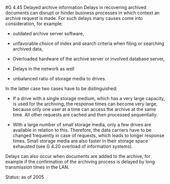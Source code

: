 #G 4.45 Delayed archive information
Delays in recovering archived documents can disrupt or hinder business processes in which context an archive request is made. For such delays many causes come into consideration, for example:

* outdated archive server software,


* unfavorable choice of index and search criteria when filing or searching archived data,


* Overloaded hardware of the archive server or involved database server,


* Delays in the network as well


* unbalanced ratio of storage media to drives.


In the latter case two cases have to be distinguished:

* If a drive with a single storage medium, which has a very large capacity, is used for the archiving, the response times can become very large, because only one user at a time can access the archive at the same time. All other requests are cached and then processed sequentially.


* With a large number of small storage media, only a few drives are available in relation to this. Therefore, the data carriers have to be changed frequently in case of requests, which leads to longer response times. Small storage media are also faster in their storage space exhausted (see G 4.20 overload of information systems).


Delays can also occur when documents are added to the archive, for example if the confirmation of the archiving process is delayed by long transmission times in the LAN.

Status: as of 2005



